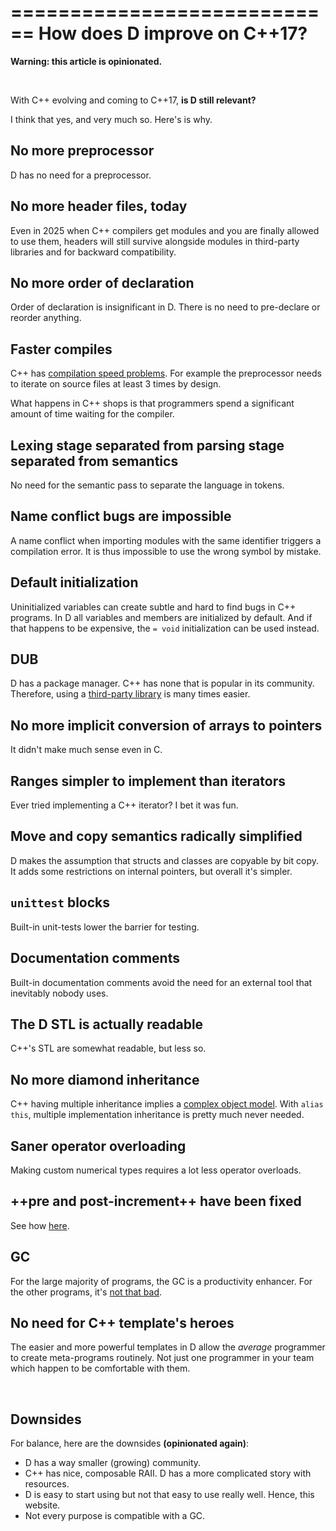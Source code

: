 ============================
How does D improve on C++17?
============================

**Warning: this article is opinionated.**

&nbsp;

With C++ evolving and coming to C++17, **is D still relevant?**

I think that yes, and very much so. Here's is why.

## No more preprocessor

D has no need for a preprocessor.

## No more header files, today

Even in 2025 when C++ compilers get modules and you are finally allowed to use them, headers will still survive alongside modules in third-party libraries and for backward compatibility.

## No more order of declaration

Order of declaration is insignificant in D. There is no need to pre-declare or reorder anything.

## Faster compiles

C++ has [compilation speed problems](http://www.drdobbs.com/cpp/c-compilation-speed/228701711). For example the preprocessor needs to iterate on source files at least 3 times by design.


What happens in C++ shops is that programmers spend a significant amount of time waiting for the compiler.

## Lexing stage separated from parsing stage separated from semantics

No need for the semantic pass to separate the language in tokens.

## Name conflict bugs are impossible

A name conflict when importing modules with the same identifier triggers a compilation error. It is thus impossible to use the wrong symbol by mistake.

## Default initialization

Uninitialized variables can create subtle and hard to find bugs in C++ programs. In D all variables and members are initialized by default. And if that happens to be expensive, the `= void` initialization can be used instead.

## DUB

D has a package manager. C++ has none that is popular in its community.
Therefore, using a [third-party library](http://code.dlang.org/) is many times easier.

## No more implicit conversion of arrays to pointers

It didn't make much sense even in C.

## Ranges simpler to implement than iterators

Ever tried implementing a C++ iterator? I bet it was fun.

## Move and copy semantics radically simplified

D makes the assumption that structs and classes are copyable by bit copy. It adds some restrictions on internal pointers, but overall it's simpler.

## `unittest` blocks

Built-in unit-tests lower the barrier for testing.

## Documentation comments

Built-in documentation comments avoid the need for an external tool that inevitably nobody uses.

## The D STL is actually readable

C++'s STL are somewhat readable, but less so.

## No more diamond inheritance

C++ having multiple inheritance implies a [complex object model](http://www.amazon.fr/Inside-Object-Model-Stanley-Lippman/dp/0201834545).
With `alias this`, multiple implementation inheritance is pretty much never needed.

## Saner operator overloading

Making custom numerical types requires a lot less operator overloads.

## ++pre and post-increment++ have been fixed

See how [here](#Should-I-use-++pre-increment-or-post-increment++?).

## GC

For the large majority of programs, the GC is a productivity enhancer. For the other programs, it's [not that bad](#How-the-D-Garbage-Collector-works).

## No need for C++ template's heroes

The easier and more powerful templates in D allow the _average_ programmer to create meta-programs routinely. Not just one programmer in your team which happen to be comfortable with them.


&nbsp;

## Downsides

For balance, here are the downsides **(opinionated again)**:

- D has a way smaller (growing) community.
- C++ has nice, composable RAII. D has a more complicated story with resources.
- D is easy to start using but not that easy to use really well. Hence, this website.
- Not every purpose is compatible with a GC.

